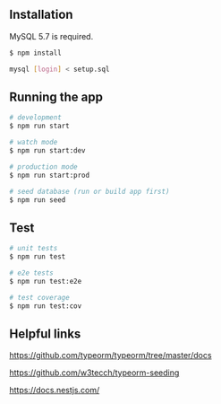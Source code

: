 ## Installation

MySQL 5.7 is required.

```bash
$ npm install
```

```bash
mysql [login] < setup.sql
```

## Running the app

```bash
# development
$ npm run start

# watch mode
$ npm run start:dev

# production mode
$ npm run start:prod

# seed database (run or build app first)
$ npm run seed
```

## Test

```bash
# unit tests
$ npm run test

# e2e tests
$ npm run test:e2e

# test coverage
$ npm run test:cov
```

## Helpful links

https://github.com/typeorm/typeorm/tree/master/docs

https://github.com/w3tecch/typeorm-seeding

https://docs.nestjs.com/
